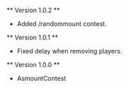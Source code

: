 ** Version 1.0.2 **
* Added /randommount contest.

** Version 1.0.1 **
* Fixed delay when removing players.

** Version 1.0.0 **
* AsmountContest